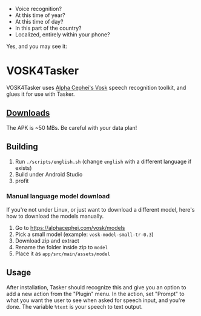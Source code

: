- Voice recognition?
- At this time of year?
- At this time of day?
- In this part of the country?
- Localized, entirely within your phone?

Yes, and you may see it:

# VOSK4Tasker

VOSK4Tasker uses [Alpha Cephei's Vosk](https://alphacephei.com/vosk) speech recognition toolkit, and
glues it for use with Tasker.

## [Downloads](https://github.com/Admicos/VOSK4Tasker/releases)

The APK is ~50 MBs. Be careful with your data plan!

## Building

1. Run `./scripts/english.sh` (change `english` with a different language if exists)
2. Build under Android Studio
3. profit

### Manual language model download

If you're not under Linux, or just want to download a different model, here's how to download the
models manually.

1. Go to https://alphacephei.com/vosk/models
2. Pick a small model (example: `vosk-model-small-tr-0.3`)
3. Download zip and extract
4. Rename the folder inside zip to `model`
5. Place it as `app/src/main/assets/model`

## Usage

After installation, Tasker should recognize this and give you an option to add a new action from the
"Plugin" menu. In the action, set "Prompt" to what you want the user to see when asked for speech
input, and you're done. The variable `%text` is your speech to text output.